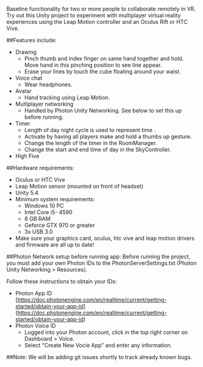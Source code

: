 Baseline functionality for two or more people to collaborate remotely in VR. Try out this Unity project to experiment with multiplayer virtual reality experiences using the Leap Motion controller and an Oculus Rift or HTC Vive.

##Features include:   

* Drawing  
  - Pinch thumb and index finger on same hand together and hold. Move hand in this pinching position to see line appear. 
  - Erase your lines by touch the cube floating around your waist.
* Voice chat  
  - Wear headphones.
* Avatar  
  - Hand tracking using Leap Motion.
* Multiplayer networking   
  - Handled by Photon Unity Networking. See below to set this up before running.
* Timer  
  - Length of day night cycle is used to represent time .
  - Activate by having all players make and hold a thumbs up gesture.
  - Change the length of the timer in the RoomManager. 
  - Change the start and end time of day in the SkyController.
* High Five

##Hardware requirements:
* Oculus or HTC Vive
* Leap Motion sensor (mounted on front of headset)
* Unity 5.4
* Minimum system requirements: 
  - Windows 10 PC
  - Intel Core i5- 4590 
  - 8 GB RAM
  - Geforce GTX 970 or greater
  - 3x USB 3.0
* Make sure your graphics card, oculus, htc vive and leap motion drivers and firmware are all up to date!


##Photon Network setup before running app:
Before running the project, you must add your own Photon IDs to the PhotonServerSettings.txt (Photon Unity Networking > Resources).

Follow these instructions to obtain your IDs: 
* Photon App ID [https://doc.photonengine.com/en/realtime/current/getting-started/obtain-your-app-id] (https://doc.photonengine.com/en/realtime/current/getting-started/obtain-your-app-id)
* Photon Voice ID
  - Logged into your Photon account, click in the top right corner on Dashboard > Voice.
  - Select "Create New Vocie App" and enter any information.
  
##Note:
We will be adding git issues shortly to track already known bugs.
